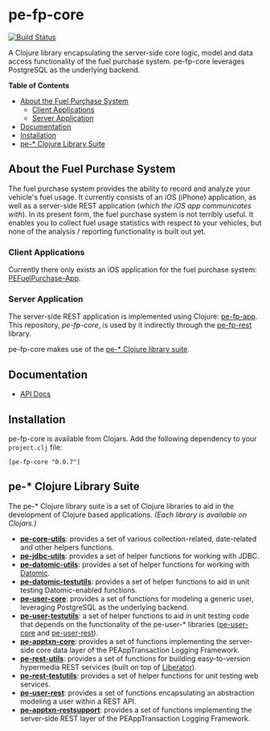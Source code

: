 # pe-fp-core

[![Build Status](https://travis-ci.org/evanspa/pe-fp-core.svg)](https://travis-ci.org/evanspa/pe-fp-core)

A Clojure library encapsulating the server-side core logic, model and data
access functionality of the fuel purchase system.  pe-fp-core leverages
PostgreSQL as the underlying backend.

<!-- START doctoc generated TOC please keep comment here to allow auto update -->
<!-- DON'T EDIT THIS SECTION, INSTEAD RE-RUN doctoc TO UPDATE -->
**Table of Contents**

- [About the Fuel Purchase System](#about-the-fuel-purchase-system)
  - [Client Applications](#client-applications)
  - [Server Application](#server-application)
- [Documentation](#documentation)
- [Installation](#installation)
- [pe-* Clojure Library Suite](#pe--clojure-library-suite)

<!-- END doctoc generated TOC please keep comment here to allow auto update -->

## About the Fuel Purchase System

The fuel purchase system provides the ability to record and analyze your vehicle's fuel usage.  It currently consists of an iOS (iPhone) application, as well as a server-side REST application (*which the iOS app communicates with*).  In its present form, the fuel purchase system is not terribly useful.  It enables you to collect fuel usage statistics with respect to your vehicles, but none of the analysis / reporting functionality is built out yet.

### Client Applications

Currently there only exists an iOS application for the fuel purchase system: [PEFuelPurchase-App](https://github.com/evanspa/PEFuelPurchase-App).

### Server Application

The server-side REST application is implemented using Clojure: [pe-fp-app](https://github.com/evanspa/pe-fp-app).  This repository, *pe-fp-core*, is used by it indirectly through the [pe-fp-rest](https://github.com/evanspa/pe-fp-rest) library.

pe-fp-core makes use of the [pe-* Clojure library suite](#pe--clojure-library-suite).

## Documentation

* [API Docs](http://evanspa.github.com/pe-fp-core)

## Installation

pe-fp-core is available from Clojars.  Add the following dependency to your
`project.clj` file:

```
[pe-fp-core "0.0.7"]
```

## pe-* Clojure Library Suite
The pe-* Clojure library suite is a set of Clojure libraries to aid in the
development of Clojure based applications.
*(Each library is available on Clojars.)*
+ **[pe-core-utils](https://github.com/evanspa/pe-core-utils)**: provides a set
of various collection-related, date-related and other helpers functions.
+ **[pe-jdbc-utils](https://github.com/evanspa/pe-jdbc-utils)**: provides
  a set of helper functions for working with JDBC.
+ **[pe-datomic-utils](https://github.com/evanspa/pe-datomic-utils)**: provides
  a set of helper functions for working with [Datomic](https://www.datomic.com).
+ **[pe-datomic-testutils](https://github.com/evanspa/pe-datomic-testutils)**: provides
  a set of helper functions to aid in unit testing Datomic-enabled functions.
+ **[pe-user-core](https://github.com/evanspa/pe-user-core)**: provides
  a set of functions for modeling a generic user, leveraging PostgreSQL as the
  underlying backend.
+ **[pe-user-testutils](https://github.com/evanspa/pe-user-testutils)**: a set of helper functions to aid in unit testing
code that depends on the functionality of the pe-user-* libraries
([pe-user-core](https://github.com/evanspa/pe-user-core) and [pe-user-rest](https://github.com/evanspa/pe-user-rest)).
+ **[pe-apptxn-core](https://github.com/evanspa/pe-apptxn-core)**: provides a
  set of functions implementing the server-side core data layer of the
  PEAppTransaction Logging Framework.
+ **[pe-rest-utils](https://github.com/evanspa/pe-rest-utils)**: provides a set
  of functions for building easy-to-version hypermedia REST services (built on
  top of [Liberator](http://clojure-liberator.github.io/liberator/)).
+ **[pe-rest-testutils](https://github.com/evanspa/pe-rest-testutils)**: provides
  a set of helper functions for unit testing web services.
+ **[pe-user-rest](https://github.com/evanspa/pe-user-rest)**: provides a set of
  functions encapsulating an abstraction modeling a user within a REST API.
+ **[pe-apptxn-restsupport](https://github.com/evanspa/pe-apptxn-restsupport)**:
  provides a set of functions implementing the server-side REST layer of the
  PEAppTransaction Logging Framework.

